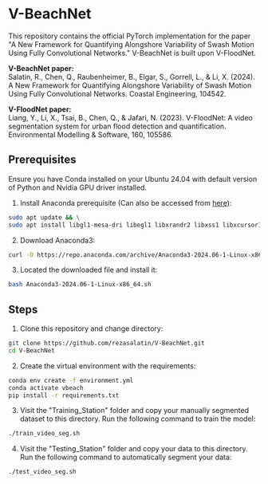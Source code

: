 # V-BeachNet

This repository contains the official PyTorch implementation for the paper "A New Framework for Quantifying Alongshore Variability of Swash Motion Using Fully Convolutional Networks." V-BeachNet is built upon V-FloodNet.

**V-BeachNet paper:**  
Salatin, R., Chen, Q., Raubenheimer, B., Elgar, S., Gorrell, L., & Li, X. (2024). A New Framework for Quantifying Alongshore Variability of Swash Motion Using Fully Convolutional Networks. Coastal Engineering, 104542.

**V-FloodNet paper:**  
Liang, Y., Li, X., Tsai, B., Chen, Q., & Jafari, N. (2023). V-FloodNet: A video segmentation system for urban flood detection and quantification. Environmental Modelling & Software, 160, 105586.

## Prerequisites

Ensure you have Conda installed on your Ubuntu 24.04 with default version of Python and Nvidia GPU driver installed.

1. Install Anaconda prerequisite (Can also be accessed from [here](https://docs.anaconda.com/anaconda/install/linux/)):
```sh
sudo apt update && \
sudo apt install libgl1-mesa-dri libegl1 libxrandr2 libxss1 libxcursor1 libxcomposite1 libasound2-data libasound2-plugins libxi6 libxtst6
```

2. Download Anaconda3:
```sh
curl -O https://repo.anaconda.com/archive/Anaconda3-2024.06-1-Linux-x86_64.sh
```

3. Located the downloaded file and install it:
```sh
bash Anaconda3-2024.06-1-Linux-x86_64.sh
```

## Steps

1. Clone this repository and change directory:
```sh
git clone https://github.com/rezasalatin/V-BeachNet.git
cd V-BeachNet
```

2. Create the virtual environment with the requirements:
```sh
conda env create -f environment.yml
conda activate vbeach
pip install -r requirements.txt
```

3. Visit the "Training_Station" folder and copy your manually segmented dataset to this directory. Run the following command to train the model:
```sh
./train_video_seg.sh
```

4. Visit the "Testing_Station" folder and copy your data to this directory. Run the following command to automatically segment your data:
```sh
./test_video_seg.sh
```
